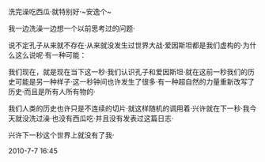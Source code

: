 
洗完澡吃西瓜·就特别好·~安逸个~

我一边洗澡一边想一个以前思考过的问题·

说不定孔子从来就不存在·从来就没发生过世界大战·爱因斯坦都是我们虚构的·为什么这么说呢·有一种可能：

我们现在，就是现在当下这一秒·我们认识孔子和爱因斯坦·就在这前一秒我们的历史可能是另一种样子·这一秒钟间也许发生了很多·有一种超自然的力量重新改写了历史·而且是所有人所有物的·

我们人类的历史也许只是不连续的切片·就这样随机的调用着·兴许就在下一秒·我今天就没洗过澡·也没有西瓜吃·并且没有发表过这篇日志·

兴许下一秒这个世界上就没有了我·

2010-7-7 16:45
